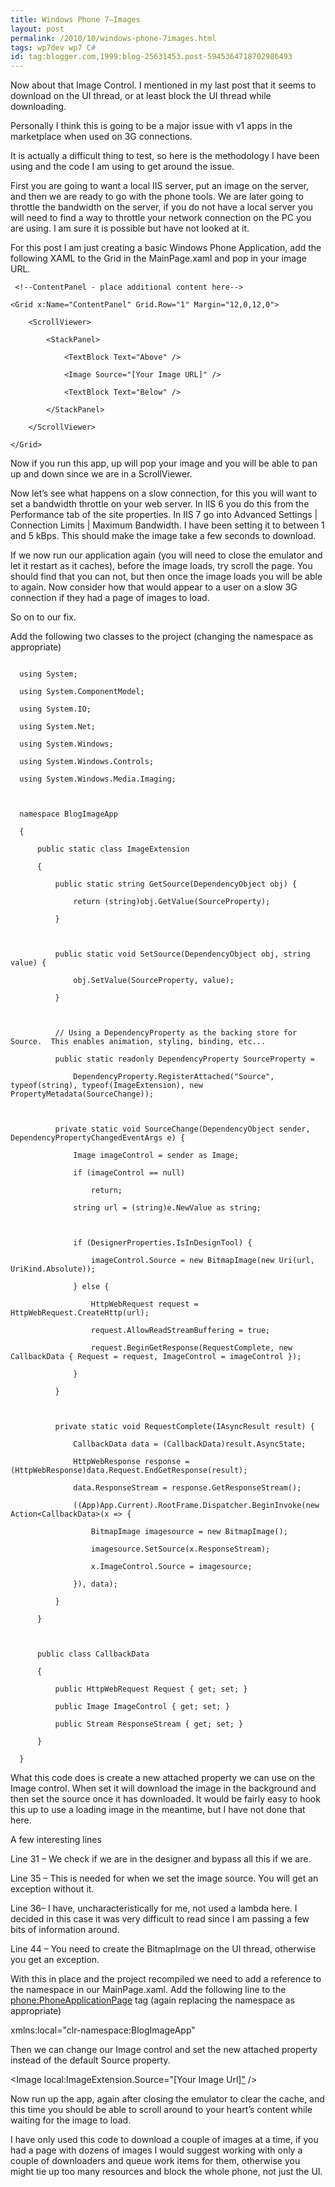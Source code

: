 ```yaml
---
title: Windows Phone 7–Images
layout: post
permalink: /2010/10/windows-phone-7images.html
tags: wp7dev wp7 C#
id: tag:blogger.com,1999:blog-25631453.post-5945364718702986493
---
```



Now about that Image Control. I mentioned in my last post that it seems to download on the UI thread, or at least block the UI thread while downloading.  
  
Personally I think this is going to be a major issue with v1 apps in the marketplace when used on 3G connections.  
  
It is actually a difficult thing to test, so here is the methodology I have been using and the code I am using to get around the issue.  
  
First you are going to want a local IIS server, put an image on the server, and then we are ready to go with the phone tools. We are later going to throttle the bandwidth on the server, if you do not have a local server you will need to find a way to throttle your network connection on the PC you are using. I am sure it is possible but have not looked at it.  
  
For this post I am just creating a basic Windows Phone Application, add the following XAML to the Grid in the MainPage.xaml and pop in your image URL.  
  ```
   <!--ContentPanel - place additional content here-->

  <Grid x:Name="ContentPanel" Grid.Row="1" Margin="12,0,12,0">

      <ScrollViewer>

          <StackPanel>

              <TextBlock Text="Above" />

              <Image Source="[Your Image URL]" />

              <TextBlock Text="Below" />

          </StackPanel>

      </ScrollViewer>

  </Grid>
```



Now if you run this app, up will pop your image and you will be able to pan up and down since we are in a ScrollViewer.  



Now let’s see what happens on a slow connection, for this you will want to set a bandwidth throttle on your web server. In IIS 6 you do this from the Performance tab of the site properties. In IIS 7 go into Advanced Settings | Connection Limits | Maximum Bandwidth. I have been setting it to between 1 and 5 kBps. This should make the image take a few seconds to download.  



If we now run our application again (you will need to close the emulator and let it restart as it caches), before the image loads, try scroll the page. You should find that you can not, but then once the image loads you will be able to again. Now consider how that would appear to a user on a slow 3G connection if they had a page of images to load.  



So on to our fix.  



Add the following two classes to the project (changing the namespace as appropriate)  


```

  using System;

  using System.ComponentModel;

  using System.IO;

  using System.Net;

  using System.Windows;

  using System.Windows.Controls;

  using System.Windows.Media.Imaging;

   

  namespace BlogImageApp

  {

      public static class ImageExtension

      {

          public static string GetSource(DependencyObject obj) {

              return (string)obj.GetValue(SourceProperty);

          }

   

          public static void SetSource(DependencyObject obj, string value) {

              obj.SetValue(SourceProperty, value);

          }

   

          // Using a DependencyProperty as the backing store for Source.  This enables animation, styling, binding, etc...

          public static readonly DependencyProperty SourceProperty =

              DependencyProperty.RegisterAttached("Source", typeof(string), typeof(ImageExtension), new PropertyMetadata(SourceChange));

   

          private static void SourceChange(DependencyObject sender, DependencyPropertyChangedEventArgs e) {

              Image imageControl = sender as Image;

              if (imageControl == null)

                  return;

              string url = (string)e.NewValue as string;

   

              if (DesignerProperties.IsInDesignTool) {

                  imageControl.Source = new BitmapImage(new Uri(url, UriKind.Absolute));

              } else {

                  HttpWebRequest request = HttpWebRequest.CreateHttp(url);

                  request.AllowReadStreamBuffering = true;

                  request.BeginGetResponse(RequestComplete, new CallbackData { Request = request, ImageControl = imageControl });

              }

          }

   

          private static void RequestComplete(IAsyncResult result) {

              CallbackData data = (CallbackData)result.AsyncState;

              HttpWebResponse response = (HttpWebResponse)data.Request.EndGetResponse(result);

              data.ResponseStream = response.GetResponseStream();

              ((App)App.Current).RootFrame.Dispatcher.BeginInvoke(new Action<CallbackData>(x => {

                  BitmapImage imagesource = new BitmapImage();

                  imagesource.SetSource(x.ResponseStream);

                  x.ImageControl.Source = imagesource;

              }), data);

          }

      }

   

      public class CallbackData

      {

          public HttpWebRequest Request { get; set; }

          public Image ImageControl { get; set; }

          public Stream ResponseStream { get; set; }

      }

  }
```



What this code does is create a new attached property we can use on the Image control. When set it will download the image in the background and then set the source once it has downloaded. It would be fairly easy to hook this up to use a loading image in the meantime, but I have not done that here.  



A few interesting lines  



  Line 31 – We check if we are in the designer and bypass all this if we are.

  Line 35 – This is needed for when we set the image source. You will get an exception without it.

  Line 36– I have, uncharacteristically for me, not used a lambda here. I decided in this case it was very difficult to read since I am passing a few bits of information around.

  Line 44 – You need to create the BitmapImage on the UI thread, otherwise you get an exception.



With this in place and the project recompiled we need to add a reference to the namespace in our MainPage.xaml. Add the following line to the <phone:PhoneApplicationPage> tag (again replacing the namespace as appropriate)  



xmlns:local="clr-namespace:BlogImageApp"  



Then we can change our Image control and set the new attached property instead of the default Source property.  



<Image local:ImageExtension.Source="[Your Image Url]["](http://httest.ntl.quids.com.au/attach/Images/_43840B91-867E-44B3-AF0F-A7AE1634F3BC.jpg%22) />  



Now run up the app, again after closing the emulator to clear the cache, and this time you should be able to scroll around to your heart’s content while waiting for the image to load.  



I have only used this code to download a couple of images at a time, if you had a page with dozens of images I would suggest working with only a couple of downloaders and queue work items for them, otherwise you might tie up too many resources and block the whole phone, not just the UI.  
  
